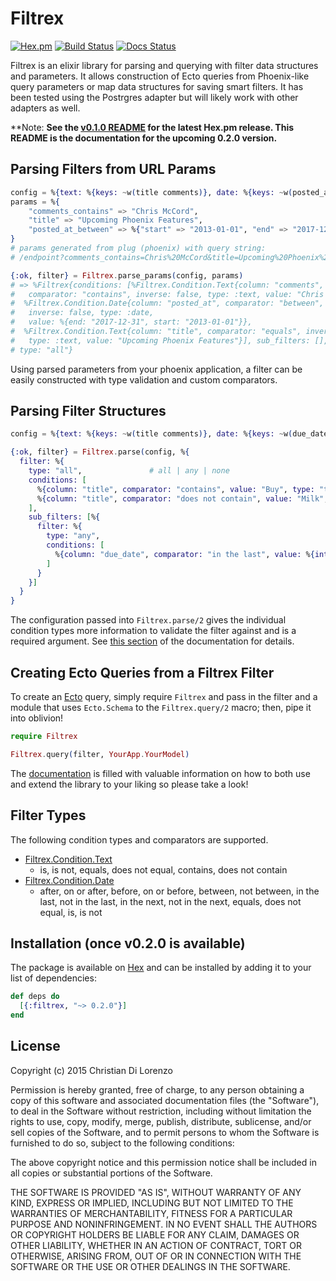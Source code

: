 # Filtrex

[![Hex.pm](https://img.shields.io/hexpm/v/filtrex.svg)](https://hex.pm/packages/filtrex)
[![Build Status](https://travis-ci.org/rcdilorenzo/filtrex.svg?branch=master)](https://travis-ci.org/rcdilorenzo/filtrex)
[![Docs Status](http://inch-ci.org/github/rcdilorenzo/filtrex.svg?branch=master)](http://inch-ci.org/github/rcdilorenzo/filtrex)

Filtrex is an elixir library for parsing and querying with filter data structures and parameters. It allows construction of Ecto queries from Phoenix-like query parameters or map data structures for saving smart filters. It has been tested using the Postrgres adapter but will likely work with other adapters as well.

\*\*Note: **See the [v0.1.0 README](https://github.com/rcdilorenzo/filtrex/blob/b4a6830aafc6907a82b296392bb91432ed8e9024/README.md) for the latest Hex.pm release. This README is the documentation for the upcoming 0.2.0 version.**

## Parsing Filters from URL Params

```elixir
config = %{text: %{keys: ~w(title comments)}, date: %{keys: ~w(posted_at)}}
params = %{
    "comments_contains" => "Chris McCord",
    "title" => "Upcoming Phoenix Features",
    "posted_at_between" => %{"start" => "2013-01-01", "end" => "2017-12-31"}
}
# params generated from plug (phoenix) with query string:
# /endpoint?comments_contains=Chris%20McCord&title=Upcoming%20Phoenix%20Features&posted_at_between%5Bstart%5D=2013-01-01&posted_at_between%5Bend%5D=%202017-12-31

{:ok, filter} = Filtrex.parse_params(config, params)
# => %Filtrex{conditions: [%Filtrex.Condition.Text{column: "comments",
#   comparator: "contains", inverse: false, type: :text, value: "Chris McCord"},
#  %Filtrex.Condition.Date{column: "posted_at", comparator: "between",
#   inverse: false, type: :date,
#   value: %{end: "2017-12-31", start: "2013-01-01"}},
#  %Filtrex.Condition.Text{column: "title", comparator: "equals", inverse: false,
#   type: :text, value: "Upcoming Phoenix Features"}], sub_filters: [],
# type: "all"}
```

Using parsed parameters from your phoenix application, a filter can be easily constructed with type validation and custom comparators.


## Parsing Filter Structures

```elixir
config = %{text: %{keys: ~w(title comments)}, date: %{keys: ~w(due_date)}

{:ok, filter} = Filtrex.parse(config, %{
  filter: %{
    type: "all",               # all | any | none
    conditions: [
      %{column: "title", comparator: "contains", value: "Buy", type: "text"},
      %{column: "title", comparator: "does not contain", value: "Milk", type: "text"}
    ],
    sub_filters: [%{
      filter: %{
        type: "any",
        conditions: [
          %{column: "due_date", comparator: "in the last", value: %{interval: "days", amount: 4}, type: "date"}
        ]
      }
    }]
  }
}
```


The configuration passed into `Filtrex.parse/2` gives the individual condition types more information to validate the filter against and is a required argument. See [this section](http://rcdilorenzo.github.io/filtrex/Filtrex.html) of the documentation for details.

## Creating Ecto Queries from a Filtrex Filter

To create an [Ecto](https://github.com/elixir-lang/ecto) query, simply require `Filtrex` and pass in the filter and a module that uses `Ecto.Schema` to the `Filtrex.query/2` macro; then, pipe it into oblivion!

```elixir
require Filtrex

Filtrex.query(filter, YourApp.YourModel)
```

The [documentation](http://rcdilorenzo.github.io/filtrex) is filled with valuable information on how to both use and extend the library to your liking so please take a look!

## Filter Types

The following condition types and comparators are supported.

* [Filtrex.Condition.Text](http://rcdilorenzo.github.io/filtrex/Filtrex.Condition.Text.html)
    * is, is not, equals, does not equal, contains, does not contain
* [Filtrex.Condition.Date](http://rcdilorenzo.github.io/filtrex/Filtrex.Condition.Date.html)
    * after, on or after, before, on or before, between, not between, in the last, not in the last, in the next, not in the next, equals, does not equal, is, is not

## Installation (once v0.2.0 is available)

The package is available on [Hex](https://hex.pm) and can be installed by adding it to your list of dependencies:

```elixir
def deps do
  [{:filtrex, "~> 0.2.0"}]
end
```


## License

Copyright (c) 2015 Christian Di Lorenzo

Permission is hereby granted, free of charge, to any person obtaining a copy of this software and associated documentation files (the "Software"), to deal in the Software without restriction, including without limitation the rights to use, copy, modify, merge, publish, distribute, sublicense, and/or sell copies of the Software, and to permit persons to whom the Software is furnished to do so, subject to the following conditions:

The above copyright notice and this permission notice shall be included in all copies or substantial portions of the Software.

THE SOFTWARE IS PROVIDED "AS IS", WITHOUT WARRANTY OF ANY KIND, EXPRESS OR IMPLIED, INCLUDING BUT NOT LIMITED TO THE WARRANTIES OF MERCHANTABILITY, FITNESS FOR A PARTICULAR PURPOSE AND NONINFRINGEMENT. IN NO EVENT SHALL THE AUTHORS OR COPYRIGHT HOLDERS BE LIABLE FOR ANY CLAIM, DAMAGES OR OTHER LIABILITY, WHETHER IN AN ACTION OF CONTRACT, TORT OR OTHERWISE, ARISING FROM, OUT OF OR IN CONNECTION WITH THE SOFTWARE OR THE USE OR OTHER DEALINGS IN THE SOFTWARE.
